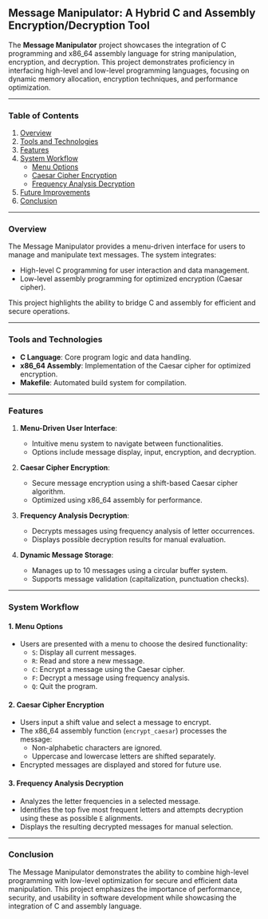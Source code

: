 ## Message Manipulator: A Hybrid C and Assembly Encryption/Decryption Tool

The **Message Manipulator** project showcases the integration of C programming and x86_64 assembly language for string manipulation, encryption, and decryption. This project demonstrates proficiency in interfacing high-level and low-level programming languages, focusing on dynamic memory allocation, encryption techniques, and performance optimization.

---

### **Table of Contents**
1. [Overview](#overview)
2. [Tools and Technologies](#tools-and-technologies)
3. [Features](#features)
4. [System Workflow](#system-workflow)
    - [Menu Options](#1-menu-options)
    - [Caesar Cipher Encryption](#2-caesar-cipher-encryption)
    - [Frequency Analysis Decryption](#3-frequency-analysis-decryption)
5. [Future Improvements](#future-improvements)
6. [Conclusion](#conclusion)

---

### **Overview**
The Message Manipulator provides a menu-driven interface for users to manage and manipulate text messages. The system integrates:
- High-level C programming for user interaction and data management.
- Low-level assembly programming for optimized encryption (Caesar cipher).

This project highlights the ability to bridge C and assembly for efficient and secure operations.

---

### **Tools and Technologies**
- **C Language**: Core program logic and data handling.
- **x86_64 Assembly**: Implementation of the Caesar cipher for optimized encryption.
- **Makefile**: Automated build system for compilation.

---

### **Features**
1. **Menu-Driven User Interface**:
   - Intuitive menu system to navigate between functionalities.
   - Options include message display, input, encryption, and decryption.

2. **Caesar Cipher Encryption**:
   - Secure message encryption using a shift-based Caesar cipher algorithm.
   - Optimized using x86_64 assembly for performance.

3. **Frequency Analysis Decryption**:
   - Decrypts messages using frequency analysis of letter occurrences.
   - Displays possible decryption results for manual evaluation.

4. **Dynamic Message Storage**:
   - Manages up to 10 messages using a circular buffer system.
   - Supports message validation (capitalization, punctuation checks).

---

### **System Workflow**

#### **1. Menu Options**
- Users are presented with a menu to choose the desired functionality:
  - `S`: Display all current messages.
  - `R`: Read and store a new message.
  - `C`: Encrypt a message using the Caesar cipher.
  - `F`: Decrypt a message using frequency analysis.
  - `Q`: Quit the program.

#### **2. Caesar Cipher Encryption**
- Users input a shift value and select a message to encrypt.
- The x86_64 assembly function (`encrypt_caesar`) processes the message:
  - Non-alphabetic characters are ignored.
  - Uppercase and lowercase letters are shifted separately.
- Encrypted messages are displayed and stored for future use.

#### **3. Frequency Analysis Decryption**
- Analyzes the letter frequencies in a selected message.
- Identifies the top five most frequent letters and attempts decryption using these as possible `E` alignments.
- Displays the resulting decrypted messages for manual selection.

---

### **Conclusion**
The Message Manipulator demonstrates the ability to combine high-level programming with low-level optimization for secure and efficient data manipulation. This project emphasizes the importance of performance, security, and usability in software development while showcasing the integration of C and assembly language.

